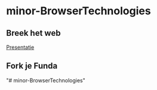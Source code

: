 # minor-BrowserTechnologies 

## Breek het web
[Presentatie](/Breek%20het%20Web/Custom%20Fonts.pdf)

## Fork je Funda


"# minor-BrowserTechnologies" 
